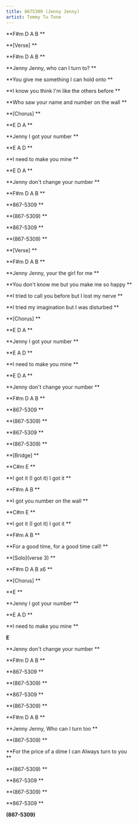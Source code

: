 ```yaml
---
title: 8675309 (Jenny Jenny)
artist: Tommy Tu Tone
---
```

**F#m D A B**

**\[Verse]**

**F#m D A B**

**Jenny Jenny, who can I turn to?**

**You give me something I can hold onto**

**I know you think I'm like the others before**

**Who saw your name and number on the wall**

**\[Chorus]**

**E D A**

**Jenny I got your number**

**E A D**

**I need to make you mine**

**E D A**

**Jenny don't change your number**

**F#m D A B**

**867-5309**

**(867-5309)**

**867-5309**

**(867-5309)**

**\[Verse]**

**F#m D A B**

**Jenny Jenny, your the girl for me**

**You don't know me but you make me so happy**

**I tried to call you before but I lost my nerve**

**I tried my imagination but I was disturbed**

**\[Chorus]**

**E D A**

**Jenny I got your number**

**E A D**

**I need to make you mine**

**E D A**

**Jenny don't change your number**

**F#m D A B**

**867-5309**

**(867-5309)**

**867-5309**

**(867-5309)**

**\[Bridge]**

**C#m E**

**I got it (I got it) I got it**

**F#m A B**

**I got you number on the wall**

**C#m E**

**I got it (I got it) I got it**

**F#m A B**

**For a good time, for a good time call!**

**\[Solo](verse 3)**

**F#m D A B x6**

**\[Chorus]**

**E**

**Jenny I got your number**

**E A D**

**I need to make you mine**

**E**

**Jenny don't change your number**

**F#m D A B**

**867-5309**

**(867-5309)**

**867-5309**

**(867-5309)**

**F#m D A B**

**Jenny Jenny, Who can I turn too**

**(867-5309)**

**For the price of a dime I can Always turn to you  **

**(867-5309)**

**867-5309**

**(867-5309)**

**867-5309**

**(867-5309)**
